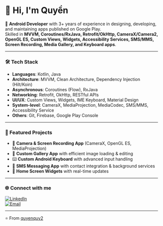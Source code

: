 # 👋 Hi, I'm Quyền  

🚀 **Android Developer** with 3+ years of experience in designing, developing, and maintaining apps published on Google Play.  
Skilled in **MVVM, Coroutines/RxJava, Retrofit/OkHttp, CameraX/Camera2, OpenGL ES, Custom Views, Widgets, Accessibility Services, SMS/MMS, Screen Recording, Media Gallery, and Keyboard apps**.  

---

### 🛠 Tech Stack
- **Languages**: Kotlin, Java  
- **Architecture**: MVVM, Clean Architecture, Dependency Injection (Hilt/Koin)  
- **Asynchronous**: Coroutines (Flow), RxJava  
- **Networking**: Retrofit, OkHttp, RESTful APIs  
- **UI/UX**: Custom Views, Widgets, IME Keyboard, Material Design  
- **System-level**: CameraX, MediaProjection, MediaCodec, SMS/MMS, Accessibility Service  
- **Others**: Git, Firebase, Google Play Console  

---

### 📱 Featured Projects
- 📸 **Camera & Screen Recording App** (CameraX, OpenGL ES, MediaProjection)  
- 🎨 **Custom Gallery App** with efficient image loading & editing  
- ⌨️ **Custom Android Keyboard** with advanced input handling  
- 💬 **SMS Messaging App** with contact integration & background services  
- 🧩 **Home Screen Widgets** with real-time updates  

---

### 🌐 Connect with me
[![LinkedIn](https://img.shields.io/badge/LinkedIn-blue?logo=linkedin&logoColor=white)](https://www.linkedin.com/in/v%C4%83n-quy%E1%BB%81n-nguy%E1%BB%85n-68a55528b/)  
[![Email](https://img.shields.io/badge/Email-D14836?logo=gmail&logoColor=white)](mailto:quyensinhvien19@gmail.com)  

---
⭐️ From [quyenquy2](https://github.com/quyenquy2)

